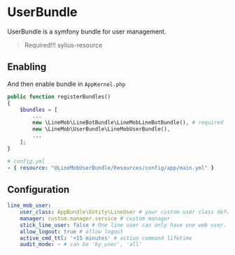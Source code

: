 # UserBundle

UserBundle is a symfony bundle for user management.

> Required!!! sylius-resource

## Enabling

And then enable bundle in `AppKernel.php`

```php
public function registerBundles()
{
    $bundles = [
        ...
        new \LineMob\LineBotBundle\LineMobLineBotBundle(), # required
        new \LineMob\UserBundle\LineMobUserBundle(),
        ...
    ];
}
```
```yaml
# config.yml
- { resource: "@LineMobUserBundle/Resources/config/app/main.yml" }
```

## Configuration

```yaml
line_mob_user:
    user_class: AppBundle\Entity\LineUser # your custom user class default `LineMob\UserBundle\Model\LineUser`
    manager: custom.manager.service # custom manager
    stick_line_user: false # One line user can only have one web user.
    allow_logout: true # allow logout
    active_cmd_ttl: '+15 minutes' # action command lifetime               
    audit_mode: ~ # can be 'by_user', 'all'             
```
